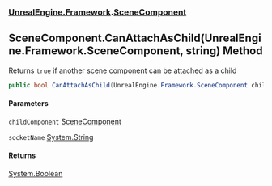 ### [UnrealEngine.Framework](./UnrealEngine-Framework.md 'UnrealEngine.Framework').[SceneComponent](./SceneComponent.md 'UnrealEngine.Framework.SceneComponent')
## SceneComponent.CanAttachAsChild(UnrealEngine.Framework.SceneComponent, string) Method
Returns `true` if another scene component can be attached as a child  
```csharp
public bool CanAttachAsChild(UnrealEngine.Framework.SceneComponent childComponent, string socketName=null);
```
#### Parameters
<a name='UnrealEngine-Framework-SceneComponent-CanAttachAsChild(UnrealEngine-Framework-SceneComponent_string)-childComponent'></a>
`childComponent` [SceneComponent](./SceneComponent.md 'UnrealEngine.Framework.SceneComponent')  
  
<a name='UnrealEngine-Framework-SceneComponent-CanAttachAsChild(UnrealEngine-Framework-SceneComponent_string)-socketName'></a>
`socketName` [System.String](https://docs.microsoft.com/en-us/dotnet/api/System.String 'System.String')  
  
#### Returns
[System.Boolean](https://docs.microsoft.com/en-us/dotnet/api/System.Boolean 'System.Boolean')  
